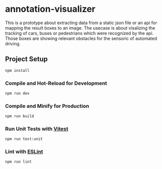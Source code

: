 # annotation-visualizer

This is a prototype about extracting data from a static json file or an api for mapping the result boxes to an image.
The usecase is about visalizing the tracking of cars, buses or pedestrians which were recognized by the api.
Those boxes are showing relevant obstacles for the sensoric of automated driving.

## Project Setup

```sh
npm install
```

### Compile and Hot-Reload for Development

```sh
npm run dev
```

### Compile and Minify for Production

```sh
npm run build
```

### Run Unit Tests with [Vitest](https://vitest.dev/)

```sh
npm run test:unit
```

### Lint with [ESLint](https://eslint.org/)

```sh
npm run lint
```
